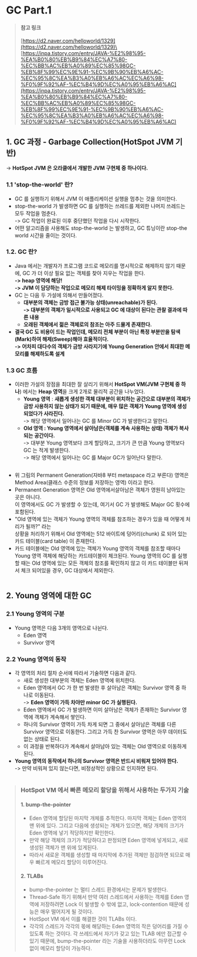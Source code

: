 # GC Part.1

> #### 참고 링크&#x20;
>
> [https://d2.naver.com/helloworld/1329](https://d2.naver.com/helloworld/1329)\
> [https://inpa.tistory.com/entry/JAVA-%E2%98%95-%EA%B0%80%EB%B9%84%EC%A7%80-%EC%BB%AC%EB%A0%89%EC%85%98GC-%EB%8F%99%EC%9E%91-%EC%9B%90%EB%A6%AC-%EC%95%8C%EA%B3%A0%EB%A6%AC%EC%A6%98-%F0%9F%92%AF-%EC%B4%9D%EC%A0%95%EB%A6%AC](https://inpa.tistory.com/entry/JAVA-%E2%98%95-%EA%B0%80%EB%B9%84%EC%A7%80-%EC%BB%AC%EB%A0%89%EC%85%98GC-%EB%8F%99%EC%9E%91-%EC%9B%90%EB%A6%AC-%EC%95%8C%EA%B3%A0%EB%A6%AC%EC%A6%98-%F0%9F%92%AF-%EC%B4%9D%EC%A0%95%EB%A6%AC)

## 1. GC 과정 - Garbage Collection(HotSpot JVM 기반)

\-> **HotSpot JVM 은 오라클에서 개발한 JVM 구현체 중 하나이다.**&#x20;

### 1.1 'stop-the-world' 란?

* GC 를 실행하기 위해서 JVM 이 애플리케이션 실행을 멈추는 것을 의미한다.
* stop-the-world 가 발생하면 GC 를 실행하는 쓰레드를 제외한 나머지 쓰레드는 모두 작업을 멈춘다.\
  \-> GC 작업이 완료된 이후 중단했던 작업을 다시 시작한다.
* 어떤 알고리즘을 사용해도 stop-the-world 는 발생하고, GC 튜닝이란 stop-the world 시간을 줄이는 것이다.

### 1.2. GC 란?

* Java 에서는 개발자가 프로그램 코드로 메모리를 명시적으로 해제하지 않기 때문에, GC 가 더 이상 필요 없는 객체를 찾아 지우는 작업을 한다.\
  **-> heap 영역에 해당!**\
  **-> JVM 이 담당하는 작업으로 메모리 해제 타이밍을 정확하게 알지 못한다.**
* GC 는 다음 두 가설에 의해서 만들어졌다.
  * **대부분의 객체는 금방 접근 불가능 상태(unreachable)가 된다.**\
    **-> 대부분의 객체가 일시적으로 사용되고 GC 에 대상이 된다는 관찰 결과에 따른 내용**
  * **오래된 객체에서 젊은 객체로의 참조는 아주 드물게 존재한다.**
* **결국 GC 도 비용이 드는 작업인데, 메모리 전체 부분이 아닌 특정 부분만을 탐색(Mark)하여 해제(Sweep)해야 효율적이다.**\
  **-> 어차피 대다수의 객체가 금방 사라지기에 Young Generation 안에서 최대한 메모리를 해제하도록 설계**

### 1.3 GC 흐름

* 이러한 가설의 장점을 최대한 잘 살리기 위해서 **HotSpot VM(JVM 구현체 중 하나**) 에서는 **Heap 영역**을 크게 2개로 물리적 공간을 나누었다.
  * **Young 영역** : **새롭게 생성한 객체 대부분이 위치하는 공간으로 대부분의 객체가 금방 사용하지 않는 상태가 되기 때문에, 매우 많은 객체가 Young 영역에 생성되었다가 사라진다.**\
    \-> 해당 영역에서 일어나는 GC 를 Minor GC 가 발생한다고 말한다.
  * **Old 영역 : Young 영역에서 살아남은(객체를 계속 사용하는 상태) 객체가 복사되는 공간이다.** \
    \-> 대부분 Young 영역보다 크게 할당하고, 크기가 큰 만큼 Young 영역보다 GC 는 적게 발생한다.\
    \-> 해당 영역에서 일어나는 GC 를 Major GC가 일어난다 말한다.

<figure><img src="../../../.gitbook/assets/image (46).png" alt=""><figcaption></figcaption></figure>

* 위 그림의 Permanent Generation(자바8 부터 metaspace 라고 부른다) 영역은 Method Area(클래스 수준의 정보를 저장하는 영역) 이라고 한다.
* Permanent Generation 영역은 Old 영역에서살아남은 객체가 영원히 남아있는 곳은 아니다.\
  이 영역에서도 GC 가 발생할 수 있는데, 여기서 GC 가 발생해도 Major GC 횟수에 포함된다.
* "Old 영역에 있는 객체가 Young 영역의 객체를 참조하는 경우가 있을 때 어떻게 처리가 될까?" 라는\
  상황을 처리하기 위해서 Old 영역에는 512 바이트에 덩어리(chunk) 로 되어 있는 카드 테이블(card table) 이 존재한다.
* 카드 테이블에는 Old 영역에 있는 객체가 Young 영역의 객체를 참조할 때마다 Young 영역 객체에 해당하는 카드테이블이 체크된다. Young 영역의 GC 를 실행할 때는 Old 영역에 있는 모든 객체의 참조를 확인하지 않고 이 카드 테이블만 뒤져서 체크 되어있을 경우, GC 대상에서 제외한다.

<figure><img src="../../../.gitbook/assets/image (34).png" alt=""><figcaption></figcaption></figure>

## 2. Young 영역에 대한 GC

### 2.1 Young 영역의 구분

* Young 영역은 다음 3개의 영역으로 나뉜다.
  * Eden 영역
  * Survivor 영역

### 2.2 Young 영역의 동작

* 각 영역의 처리 절차 순서에 따라서 기술하면 다음과 같다.
  * 새로 생성한 대부분의 객체는 Eden 영역에 위치한다.
  * Eden 영역에서 GC 가 한 번 발생한 후 살아남은 객체는 Survivor 영역 중 하나로 이동된다.\
    \-> **Eden 영역이 가득 차야만 minor GC 가 실행된다.**
  * Eden 영역에서 GC 가 발생하면 이미 살아남은 객체가 존재하는 Survivor 영역에 객체가 계속해서 쌓인다.
  * 하나의 Survivor 영역이 가득 차게 되면 그 중에서 살아남은 객체를 다른 Survivor 영역으로 이동한다. 그리고 가득 찬 Survivor 영역은 아무 데이터도 없는 상태로 된다.
  * 이 과정을 반복하다가 계속해서 살아남아 있는 객체는 Old 영역으로 이동하게 된다.
* **Young 영역의 동작에서 하나의 Survivor 영역은 반드시 비워져 있어야 한다.**\
  \-> 만약 비워져 있지 않는다면, 비정상적인 상황으로 인지하면 된다.

<figure><img src="../../../.gitbook/assets/image (66).png" alt=""><figcaption></figcaption></figure>

> ### HotSpot VM 에서 빠른 메모리 할당을 위해서 사용하는 두가지 기술&#x20;
>
> #### 1. bump-the-pointer
>
> * Eden 영역에 할당된 마지막 개체를 추적한다. 마지막 객체는 Eden 영역의 맨 위에 있다. 그리고 다음에 생성되는 개체가 있으면, 해당 개체의 크기가 Eden 영역에 넣기 적당하지만 확인한다.&#x20;
> * 만약 해당 객체의 크기가 적당하다고 판정되면 Eden 영역에 넣게되고, 새로 생성된 객체가 맨 위에 있게된다.&#x20;
> * 따라서 새로운 객체를 생성할 때 마지막에 추가된 객체만 점검하면 되므로 매우 빠르게 메모리 할당이 이루어진다.&#x20;
>
> #### 2. TLABs
>
> * bump-the-pointer 는 멀티 스레드 환경에서는 문제가 발생한다.&#x20;
> * Thread-Safe 하기 위해서 만약 여러 스레드에서 사용하는 객체를 Eden 영역에 저장하려면 Lock 이 발생할 수 밖에 없고, lock-contention 때문에 성능은 매우 떨어지게 될 것이다.&#x20;
> * HotSpot VM 에서 이를 해결한 것이 TLABs 이다.&#x20;
> * 각각의 스레드가 각각의 몫에 해당하는 Eden 영역의 작은 덩어리를 가질 수 있도록 하는 것이다. 각 쓰레드에서 자기가 갖고 있는 TLAB 에만 접근할 수 있기 때문에, bump-the-pointer 라는 기술을 사용하더라도 아무런 Lock 없이 메모리 할당이 가능하다.

